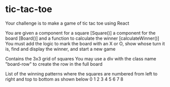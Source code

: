 # tic-tac-toe

Your challenge is to make a game of tic tac toe using React

You are given a component for a square [Square()] a component for the board [Board()] and a function to calculate the winner [calculateWinner()]
You must add the logic to mark the board with an X or O, show whose turn it is, find and display the winner, and start a new game

Contains the 3x3 grid of squares
You may use a div with the class name "board-row" to create the row in the full board

List of the winning patterns where the squares are numbered from left to right and top to bottom as shown below
0  1  2
3  4  5
6  7  8

